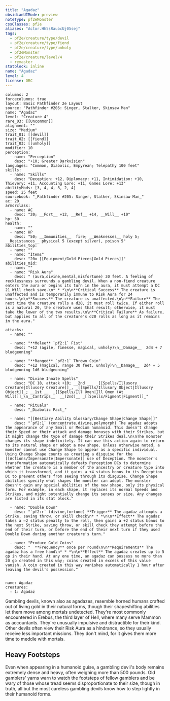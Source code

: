 ```yaml
---
title: "Agadaz"
obsidianUIMode: preview
noteType: pf2eMonster
cssClasses: pf2e
aliases: "Actor.Hh5sRaubcUj05sej" 
tags:
  - pf2e/creature/type/devil
  - pf2e/creature/type/fiend
  - pf2e/creature/type/unholy
  - pf2eMonster
  - pf2e/creature/level/4
  - remaster
statblock: inline
name: "Agadaz"
level: 4
license: ORC
---
```


```statblock
columns: 2
forcecolumns: true
layout: Basic Pathfinder 2e Layout
source: "Pathfinder #205: Singer, Stalker, Skinsaw Man"
name: "Agadaz"
level: "Creature 4"
rare_03: [[Uncommon]]
alignment: ""
size: "Medium"
trait_01: [[devil]]
trait_02: [[fiend]]
trait_03: [[unholy]]
modifier: 10
perception:
  - name: "Perception"
    desc: "+10; Greater Darkvision"
languages: "Common, Diabolic, Empyrean; Telepathy 100 feet"
skills:
  - name: "Skills"
    desc: "Deception: +12, Diplomacy: +11, Intimidation: +10, Thievery: +11, Accounting Lore: +11, Games Lore: +13"
abilityMods: [3, 4, 4, 3, 2, 4]
speed: 25 feet
sourcebook: "_Pathfinder #205: Singer, Stalker, Skinsaw Man_"
ac: 20
armorclass:
  - name: AC
    desc: "20; __Fort__ +12, __Ref__ +14, __Will__ +10"
hp: 50
health:
  - name: ""
  - name: HP
    desc: "50; __Immunities__  fire; __Weaknesses__ holy 5; __Resistances__ physical 5 (except silver), poison 5"
abilities_top:
  - name: ""
  - name: "Items"
    desc: "20x [[Equipment/Gold Pieces|Gold Pieces]]"
abilities_mid:
  - name: ""
  - name: "Risk Aura"
    desc: " (aura,divine,mental,misfortune) 30 feet. A feeling of recklessness surrounds a gambling devil. When a non-fiend creature enters the aura or begins its turn in the aura, it must attempt a DC 21 Will check save.\n* * *\n\n**Critical Success** The creature is unaffected and is temporarily immune to Risk Aura for 24 hours.\n\n**Success** The creature is unaffected.\n\n**Failure** The next time the creature rolls a d20, it must roll twice. If either roll is a natural 20, the creature uses that result; otherwise, it must take the lower of the two results.\n\n**Critical Failure** As failure, but applies to all of the creature's d20 rolls as long as it remains in the aura."

attacks:
  - name: ""

  - name: "**Melee** `pf2:1` Fist"
    desc: "+12 (agile, finesse, magical, unholy)\n__Damage__  2d4 + 7 bludgeoning"

  - name: "**Ranged** `pf2:1` Thrown Coin"
    desc: "+12 (magical, range 30 feet, unholy)\n__Damage__  2d4 + 5 bludgeoning 1d6 bludgeoning"

  - name: "Divine Innate Spells"
    desc: "DC 18, attack +10; __2nd __  _[[Spells/Illusory Creature|Illusory Creature]]_, _[[Spells/Illusory Object|Illusory Object]]_; __1st __  _[[Spells/Ill Omen|Ill Omen (At Will)]]_\n__Cantrips__  __(2nd)__ _[[Spells/Figment|Figment]]_"

  - name: "Rituals"
    desc: "_Diabolic Pact_"

  - name: "[[Bestiary Ability Glossary/Change Shape|Change Shape]]"
    desc: "`pf2:1` (concentrate,divine,polymorph) The agadaz adopts the appearance of any Small or Medium humanoid. This doesn't change their Speed or their attack and damage bonuses with their Strikes, but it might change the type of damage their Strikes deal.\n\nThe monster changes its shape indefinitely. It can use this action again to return to its natural shape or adopt a new shape. Unless otherwise noted, a monster cannot use Change Shape to appear as a specific individual. Using Change Shape counts as creating a disguise for the [[Actions/Impersonate|Impersonate]] use of Deception. The monster's transformation automatically defeats Perception DCs to determine whether the creature is a member of the ancestry or creature type into which it transformed, and it gains a +4 status bonus to its Deception DC to prevent others from seeing through its disguise. Change Shape abilities specify what shapes the monster can adopt. The monster doesn't gain any special abilities of the new shape, only its physical form. For example, in each shape, it replaces its normal Speeds and Strikes, and might potentially change its senses or size. Any changes are listed in its stat block."

  - name: "Double Down"
    desc: "`pf2:r` (divine,fortune) **Trigger** The agadaz attempts a Strike, saving throw, or skill check\n* * *\n\n**Effect** The agadaz takes a –2 status penalty to the roll, then gains a +2 status bonus to the next Strike, saving throw, or skill check they attempt before the end of their turn, or before the end of their next turn if they used Double Down during another creature's turn."

  - name: "Produce Gold Coins"
    desc: "  **Frequency** once per round\n\n**Requirements** The agadaz has a free hand\n* * *\n\n**Effect** The agadaz creates up to 5 gp in their hand. At any one time, an agadaz can possess no more than 20 gp created in this way; coins created in excess of this value vanish. A coin created in this way vanishes automatically 1 hour after leaving the devil's possession."
 
```

```encounter-table
name: Agadaz
creatures:
  - 1: Agadaz
```



Gambling devils, known also as agadazes, resemble horned humans crafted out of living gold in their natural forms, though their shapeshifting abilities let them move among mortals undetected. They're most commonly encountered in Erebus, the third layer of Hell, where many serve Mammon as accountants. They're unusually impulsive and distractible for their kind. Other devils often view their Risk Aura as a hindrance, so they usually receive less important missions. They don't mind, for it gives them more time to meddle with mortals.

## Heavy Footsteps

Even when appearing in a humanoid guise, a gambling devil's body remains extremely dense and heavy, often weighing more than 500 pounds. Old gamblers' yarns warn to watch the footsteps of fellow gamblers and be wary of those whose tread seems disproportionate to their size, though in truth, all but the most careless gambling devils know how to step lightly in their humanoid forms.
